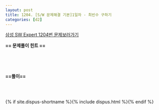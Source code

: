 ```yaml
---
layout: post
title: 1204. [S/W 문제해결 기본]1일차 - 최빈수 구하기
categories: [d2]
---
```


[삼성 SW Expert 1204번 문제보러가기](https://swexpertacademy.com/main/code/problem/problemDetail.do?contestProbId=AV13zo1KAAACFAYh&categoryId=AV13zo1KAAACFAYh&categoryType=CODE)

**== 문제풀이 힌트 ==**<br>

<br>

<br>

```cpp

```

**==풀이==**<br>

<br>

<br>

{% if site.dispus-shortname %}{% include dispus.html %}{% endif %}